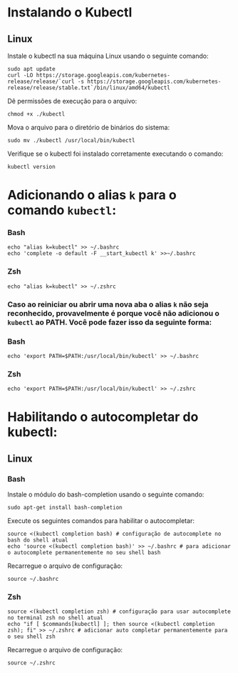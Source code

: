 # Instalando o Kubectl

## Linux
Instale o kubectl na sua máquina Linux usando o seguinte comando:

```
sudo apt update
curl -LO https://storage.googleapis.com/kubernetes-release/release/`curl -s https://storage.googleapis.com/kubernetes-release/release/stable.txt`/bin/linux/amd64/kubectl
```

Dê permissões de execução para o arquivo:

```
chmod +x ./kubectl
```

Mova o arquivo para o diretório de binários do sistema:

```
sudo mv ./kubectl /usr/local/bin/kubectl
```

Verifique se o kubectl foi instalado corretamente executando o comando:

```
kubectl version
```

# Adicionando o alias ```k``` para o comando ```kubectl```:

### Bash

```
echo "alias k=kubectl" >> ~/.bashrc
echo 'complete -o default -F __start_kubectl k' >>~/.bashrc
```

### Zsh

```
echo "alias k=kubectl" >> ~/.zshrc
```

### Caso ao reiniciar ou abrir uma nova aba o alias ```k``` não seja reconhecido, provavelmente é porque você não adicionou o ```kubectl``` ao PATH. Você pode fazer isso da seguinte forma:

### Bash

```
echo 'export PATH=$PATH:/usr/local/bin/kubectl' >> ~/.bashrc
```

### Zsh

```
echo 'export PATH=$PATH:/usr/local/bin/kubectl' >> ~/.zshrc
```

# Habilitando o autocompletar do kubectl:

## Linux

### Bash

Instale o módulo do bash-completion usando o seguinte comando:

```
sudo apt-get install bash-completion
```

Execute os seguintes comandos para habilitar o autocompletar:

```
source <(kubectl completion bash) # configuração de autocomplete no bash do shell atual
echo 'source <(kubectl completion bash)' >> ~/.bashrc # para adicionar o autocomplete permanentemente no seu shell bash
```

Recarregue o arquivo de configuração:

```
source ~/.bashrc
```

### Zsh

```
source <(kubectl completion zsh) # configuração para usar autocomplete no terminal zsh no shell atual
echo "if [ $commands[kubectl] ]; then source <(kubectl completion zsh); fi" >> ~/.zshrc # adicionar auto completar permanentemente para o seu shell zsh
```

Recarregue o arquivo de configuração:

```
source ~/.zshrc
```